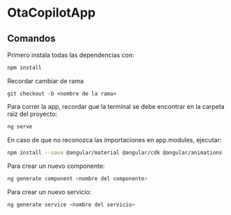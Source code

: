 # OtaCopilotApp


## Comandos

Primero instala todas las dependencias con:

``` bash
npm install
```
Recordar cambiar de rama 
``` git
git checkout -b <nombre de la rama>
```

Para correr la app, recordar que la terminal se debe encontrar en la carpeta raiz del proyecto:

``` bash
ng serve
```

En caso de que no reconozca las importaciones en app.modules, ejecutar:
    
``` bash
npm install --save @angular/material @angular/cdk @angular/animations
```

Para crear un nuevo componente:

``` bash
ng generate component <nombre del componente>
```

Para crear un nuevo servicio:

``` bash
ng generate service <nombre del servicio>
```